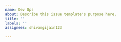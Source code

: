 ```yaml
---
name: Dev Ops
about: Describe this issue template's purpose here.
title: ''
labels: ''
assignees: shivangijain123

---
```



